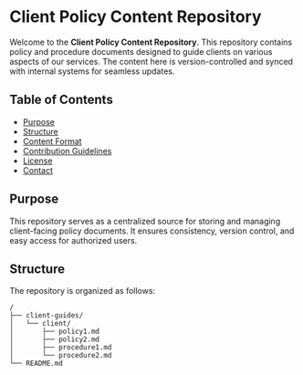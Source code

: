 # Client Policy Content Repository

Welcome to the **Client Policy Content Repository**. This repository contains policy and procedure documents designed to guide clients on various aspects of our services. The content here is version-controlled and synced with internal systems for seamless updates.

## Table of Contents

- [Purpose](#purpose)
- [Structure](#structure)
- [Content Format](#content-format)
- [Contribution Guidelines](#contribution-guidelines)
- [License](#license)
- [Contact](#contact)

## Purpose

This repository serves as a centralized source for storing and managing client-facing policy documents. It ensures consistency, version control, and easy access for authorized users.

## Structure

The repository is organized as follows:

```plaintext
/
├── client-guides/
│   └── client/
│       ├── policy1.md
│       ├── policy2.md
│       ├── procedure1.md
│       └── procedure2.md
└── README.md

